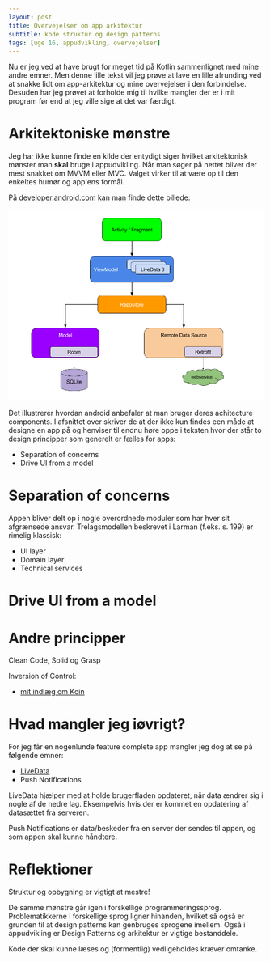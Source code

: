 ```yaml
---
layout: post
title: Overvejelser om app arkitektur
subtitle: kode struktur og design patterns
tags: [uge 16, appudvikling, overvejelser]
---
```


Nu er jeg ved at have brugt for meget tid på Kotlin sammenlignet med mine andre emner. Men denne lille tekst vil jeg prøve at lave en lille afrunding ved at snakke lidt om app-arkitektur og mine overvejelser i den forbindelse. Desuden har jeg prøvet at forholde mig til hvilke mangler der er i mit program før end at jeg ville sige at det var færdigt.

# Arkitektoniske mønstre
Jeg har ikke kunne finde en kilde der entydigt siger hvilket arkitektonisk mønster man **skal** bruge i appudvikling. 
Når man søger på nettet bliver der mest snakket om MVVM eller MVC. Valget virker til at være op til den enkeltes humør og app'ens formål.

På [developer.android.com](https://developer.android.com/jetpack/docs/guide) kan man finde dette billede:

![](/img/final-architecture.png)

Det illustrerer hvordan android anbefaler at man bruger deres achitecture components. I afsnittet over skriver de at der ikke kun findes een måde at designe en app på og henviser til endnu høre oppe i teksten hvor der står to design principper som generelt er fælles for apps:

- Separation of concerns
- Drive UI from a model

# Separation of concerns
Appen bliver delt op i nogle overordnede moduler som har hver sit afgrænsede ansvar. Trelagsmodellen beskrevet i Larman (f.eks. s. 199) er rimelig klassisk:
- UI layer
- Domain layer
- Technical services

# Drive UI from a model




# Andre principper
Clean Code, Solid og Grasp

Inversion of Control:
- [mit indlæg om Koin](https://enmango.dk/2019-04-14-Koin/)



# Hvad mangler jeg iøvrigt?
For jeg får en nogenlunde feature complete app mangler jeg dog at se på følgende emner:
- [LiveData](https://developer.android.com/topic/libraries/architecture/livedata)
- Push Notifications

LiveData hjælper med at holde brugerfladen opdateret, når data ændrer sig i nogle af de nedre lag. Eksempelvis hvis der er kommet en opdatering af datasættet fra serveren.

Push Notifications er data/beskeder fra en server der sendes til appen, og som appen skal kunne håndtere.

# Reflektioner
Struktur og opbygning er vigtigt at mestre!

De samme mønstre går igen i forskellige programmeringssprog. Problematikkerne i forskellige sprog ligner hinanden, hvilket så også er grunden til at design patterns kan genbruges sprogene imellem. Også i appudvikling er Design Patterns og arkitektur er vigtige bestanddele. 

Kode der skal kunne læses og (formentlig) vedligeholdes kræver omtanke. 
